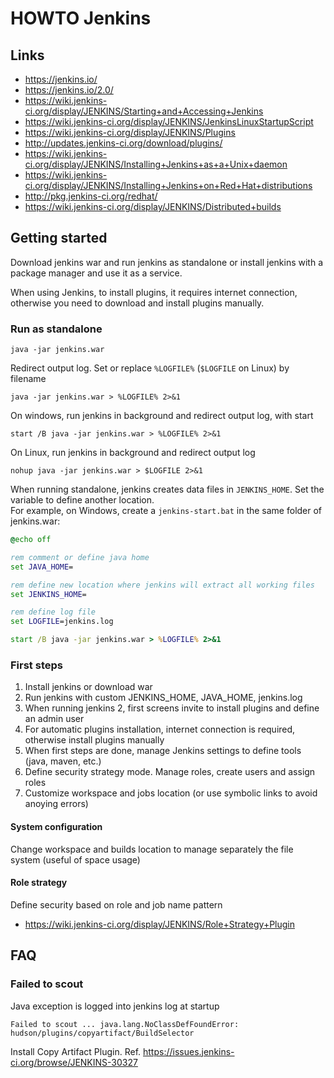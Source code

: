 # HOWTO Jenkins

## Links

- https://jenkins.io/
- https://jenkins.io/2.0/
- https://wiki.jenkins-ci.org/display/JENKINS/Starting+and+Accessing+Jenkins
- https://wiki.jenkins-ci.org/display/JENKINS/JenkinsLinuxStartupScript
- https://wiki.jenkins-ci.org/display/JENKINS/Plugins
- http://updates.jenkins-ci.org/download/plugins/
- https://wiki.jenkins-ci.org/display/JENKINS/Installing+Jenkins+as+a+Unix+daemon
- https://wiki.jenkins-ci.org/display/JENKINS/Installing+Jenkins+on+Red+Hat+distributions
- http://pkg.jenkins-ci.org/redhat/
- https://wiki.jenkins-ci.org/display/JENKINS/Distributed+builds

## Getting started

Download jenkins war and run jenkins as standalone 
or install jenkins with a package manager and use it as a service.

When using Jenkins, to install plugins, it requires internet connection, 
otherwise you need to download and install plugins manually.


### Run as standalone

```
java -jar jenkins.war
```
Redirect output log. Set or replace `%LOGFILE%` (`$LOGFILE` on Linux) by filename
```
java -jar jenkins.war > %LOGFILE% 2>&1
```
On windows, run jenkins in background and redirect output log, with start
```
start /B java -jar jenkins.war > %LOGFILE% 2>&1
```
On Linux, run jenkins in background and redirect output log
```
nohup java -jar jenkins.war > $LOGFILE 2>&1
```
When running standalone, jenkins creates data files in `JENKINS_HOME`. Set the variable to define another location.  
For example, on Windows, create a `jenkins-start.bat` in the same folder of jenkins.war:
```bat
@echo off

rem comment or define java home
set JAVA_HOME=

rem define new location where jenkins will extract all working files
set JENKINS_HOME=

rem define log file
set LOGFILE=jenkins.log

start /B java -jar jenkins.war > %LOGFILE% 2>&1
```

### First steps

1. Install jenkins or download war
1. Run jenkins with custom JENKINS_HOME, JAVA_HOME, jenkins.log
1. When running jenkins 2, first screens invite to install plugins and define an admin user
1. For automatic plugins installation, internet connection is required, otherwise install plugins manually
1. When first steps are done, manage Jenkins settings to define tools (java, maven, etc.)
1. Define security strategy mode. Manage roles, create users and assign roles
1. Customize workspace and jobs location (or use symbolic links to avoid anoying errors)

#### System configuration
Change workspace and builds location to manage separately the file system (useful of space usage)

#### Role strategy
Define security based on role and job name pattern
- https://wiki.jenkins-ci.org/display/JENKINS/Role+Strategy+Plugin


## FAQ

### Failed to scout
Java exception is logged into jenkins log at startup
```
Failed to scout ... java.lang.NoClassDefFoundError: hudson/plugins/copyartifact/BuildSelector
```
Install Copy Artifact Plugin. 
Ref. https://issues.jenkins-ci.org/browse/JENKINS-30327
